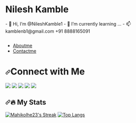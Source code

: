<h1>Nilesh Kamble</h1>
- 👋 Hi, I’m @NileshKamble1
- 🌱 I’m currently learning ...
- 📫 kamblenb1@gmail.com +91 8888165091

<p><a target="_blank" rel="noopener noreferrer nofollow" href="https://camo.githubusercontent.com/90b3a0cd242911b7d78ff5e928423a95242e532ffffb2f99f8d33eddefcd8589/68747470733a2f2f76697369746f722d62616467652e6c616f62692e6963752f62616467653f706167655f69643d4d6168696b6f6c686532332e4d6168696b6f6c68653233"><img src="https://camo.githubusercontent.com/90b3a0cd242911b7d78ff5e928423a95242e532ffffb2f99f8d33eddefcd8589/68747470733a2f2f76697369746f722d62616467652e6c616f62692e6963752f62616467653f706167655f69643d4d6168696b6f6c686532332e4d6168696b6f6c68653233" alt="" data-canonical-src="https://visitor-badge.laobi.icu/badge?page_id=Mahikolhe23.Mahikolhe23" style="max-width: 100%;"></a></p>

- [Aboutme](./Aboutme.md)
- [Contactme](./Contactme.md)

<h1><a id="user-content-connect-with-me" class="anchor" aria-hidden="true" href="#connect-with-me"><svg class="octicon octicon-link" viewBox="0 0 16 16" version="1.1" width="16" height="16" aria-hidden="true"><path fill-rule="evenodd" d="M7.775 3.275a.75.75 0 001.06 1.06l1.25-1.25a2 2 0 112.83 2.83l-2.5 2.5a2 2 0 01-2.83 0 .75.75 0 00-1.06 1.06 3.5 3.5 0 004.95 0l2.5-2.5a3.5 3.5 0 00-4.95-4.95l-1.25 1.25zm-4.69 9.64a2 2 0 010-2.83l2.5-2.5a2 2 0 012.83 0 .75.75 0 001.06-1.06 3.5 3.5 0 00-4.95 0l-2.5 2.5a3.5 3.5 0 004.95 4.95l1.25-1.25a.75.75 0 00-1.06-1.06l-1.25 1.25a2 2 0 01-2.83 0z"></path></svg></a>Connect with Me</h1>
<a href="https://github.com/NileshKamble1"><img src="https://img.shields.io/badge/GitHub-100000?style=for-the-badge&amp;logo=github&amp;logoColor=white" style="max-width: 100%;"></a>
<a href="https://www.linkedin.com/in/nilesh-kamble-7866b8160/" rel="nofollow"><img src="https://img.shields.io/badge/LinkedIn-0077B5?style=for-the-badge&amp;logo=linkedin&amp;logoColor=white" style="max-width: 100%;"></a>
<a href="https://twitter.com/Nileshkamble111" rel="nofollow"><img src="https://img.shields.io/badge/Twitter-1DA1F2?style=for-the-badge&amp;logo=twitter&amp;logoColor=white" style="max-width: 100%;"></a>
<a href="https://www.instagram.com/nk_nileshkamble/?hl=en"><img src="https://img.shields.io/badge/Instagram-E4405F?style=for-the-badge&logo=instagram&logoColor=white" style="max-width: 100%;"></a>
<a href="mailto:kamblenb1@gmail.com"><img src="https://img.shields.io/badge/Gmail-D14836?style=for-the-badge&logo=gmail&logoColor=white" style="max-width: 100%;"></a>

<h2 dir="auto"><a id="user-content-fire-my-stats" class="anchor" aria-hidden="true" href="#fire-my-stats"><svg class="octicon octicon-link" viewBox="0 0 16 16" version="1.1" width="16" height="16" aria-hidden="true"><path fill-rule="evenodd" d="M7.775 3.275a.75.75 0 001.06 1.06l1.25-1.25a2 2 0 112.83 2.83l-2.5 2.5a2 2 0 01-2.83 0 .75.75 0 00-1.06 1.06 3.5 3.5 0 004.95 0l2.5-2.5a3.5 3.5 0 00-4.95-4.95l-1.25 1.25zm-4.69 9.64a2 2 0 010-2.83l2.5-2.5a2 2 0 012.83 0 .75.75 0 001.06-1.06 3.5 3.5 0 00-4.95 0l-2.5 2.5a3.5 3.5 0 004.95 4.95l1.25-1.25a.75.75 0 00-1.06-1.06l-1.25 1.25a2 2 0 01-2.83 0z"></path></svg></a><g-emoji class="g-emoji" alias="fire" fallback-src="https://github.githubassets.com/images/icons/emoji/unicode/1f525.png">🔥</g-emoji> My Stats</h2>

<p dir="auto"><a target="_blank" rel="noopener noreferrer nofollow" href="https://camo.githubusercontent.com/06fadb9e864643e088b7e1949e272b0ab4aec845733fea913edddbe992e4d77c/68747470733a2f2f6769746875622d726561646d652d73747265616b2d73746174732e6865726f6b756170702e636f6d2f3f757365723d4d6168696b6f6c68653233267468656d653d7675652d6461726b26686964655f626f726465723d74727565"><img src="https://camo.githubusercontent.com/06fadb9e864643e088b7e1949e272b0ab4aec845733fea913edddbe992e4d77c/68747470733a2f2f6769746875622d726561646d652d73747265616b2d73746174732e6865726f6b756170702e636f6d2f3f757365723d4d6168696b6f6c68653233267468656d653d7675652d6461726b26686964655f626f726465723d74727565" alt="Mahikolhe23's Streak" data-canonical-src="https://github-readme-streak-stats.herokuapp.com/?user=Mahikolhe23&amp;theme=vue-dark&amp;hide_border=true" style="max-width: 100%;"></a>
<a target="_blank" rel="noopener noreferrer nofollow" href="https://camo.githubusercontent.com/1bbbf9b23fb8c9a6353050f9b6209d895efc72f2d433e24244d8d937b6b4ec7a/68747470733a2f2f6769746875622d726561646d652d73746174732e76657263656c2e6170702f6170692f746f702d6c616e67732f3f757365726e616d653d4d6168696b6f6c68653233267468656d653d746f6b796f6e69676874"><img src="https://camo.githubusercontent.com/1bbbf9b23fb8c9a6353050f9b6209d895efc72f2d433e24244d8d937b6b4ec7a/68747470733a2f2f6769746875622d726561646d652d73746174732e76657263656c2e6170702f6170692f746f702d6c616e67732f3f757365726e616d653d4d6168696b6f6c68653233267468656d653d746f6b796f6e69676874" alt="Top Langs" data-canonical-src="https://github-readme-stats.vercel.app/api/top-langs/?username=Mahikolhe23&amp;theme=tokyonight" style="max-width: 100%;"></a></p>
<!---
NileshKamble1/NileshKamble1 is a ✨ special ✨ repository because its `README.md` (this file) appears on your GitHub profile.
You can click the Preview link to take a look at your changes.
--->
